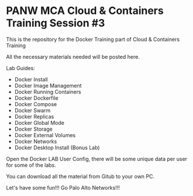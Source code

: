 # PANW MCA Cloud & Containers Training Session #3

This is the repository for the Docker Training part of Cloud & Containers Training

All the necessary materials needed will be posted here.

Lab Guides:

- Docker Install
- Docker Image Management
- Docker Running Containers
- Docker Dockerfile
- Docker Compose
- Docker Swarm
- Docker Replicas
- Docker Global Mode
- Docker Storage
- Docker External Volumes
- Docker Networks
- Docker Desktop Install (Bonus Lab)

Open the Docker LAB User Config, there will be some unique data per user for some of the labs.

You can download all the material from Gitub to your own PC.

Let's have some fun!!! Go Palo Alto Networks!!!
